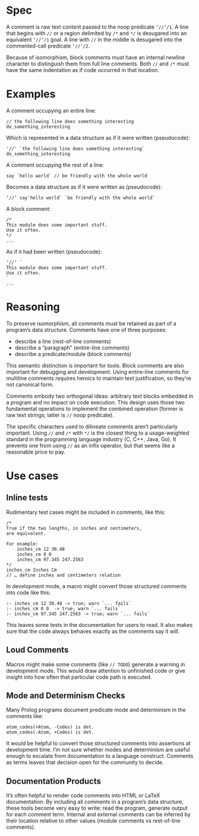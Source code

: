 # Spec

A comment is raw text content passed to the noop predicate `‘//’/1`.  A line that begins with `//` or a region delimited by `/*` and `*/` is desugared into an equivalent `‘//’/1` goal.  A line with `//` in the middle is desugared into the commented-call predicate `‘//’/2`.

Because of isomorphism, block comments must have an internal newline character to distinguish them from full line comments.  Both `//` and `/*` must have the same indentation as if code occurred in that location.


# Examples

A comment occupying an entire line:

    // the following line does something interesting
    do_something_interesting
    
Which is represented in a data structure as if it were written (pseudocode): 

    '//' `the following line does something interesting`
    do_something_interesting

A comment occupying the rest of a line:

    say `hello world` // be friendly with the whole world
    
Becomes a data structure as if it were written as (pseudocode):

    ‘//’ say`hello world` `be friendly with the whole world`

A block comment:

    /*
    This module does some important stuff.
    Use it often.
    */
    ...
    
As if it had been written (pseudocode):

    ‘//’ `
    This module does some important stuff.
    Use it often.
    `
    ...


# Reasoning

To preserve isomorphism, all comments must be retained as part of a program’s data structure.  Comments have one of three purposes:

  * describe a line (rest-of-line comments)
  * describe a “paragraph” (entire-line comments)
  * describe a predicate/module (block comments)
  
This semantic distinction is important for tools.  Block comments are also important for debugging and development.  Using entire-line comments for multiline comments requires heroics to maintain text justification, so they're not canonical form.

Comments embody two orthogonal ideas: arbitrary text blocks embedded in a program and no impact on code execution.  This design uses those two fundamental operations to implement the combined operation (former is raw text strings; latter is `//` noop predicate).

The specific characters used to dilineate comments aren’t particularly important.  Using `//` and `/*` with `*/` is the closest thing to a usage-weighted standard in the programming language industry (C, C++, Java, Go).  It prevents one from using `//` as an infix operator, but that seems like a reasonable price to pay.


# Use cases

## Inline tests

Rudimentary test cases might be included in comments, like this:

    /*
    True if the two lengths, in inches and centimeters,
    are equivalent.
    
    For example:
        inches_cm 12 30.48
        inches_cm 0 0
        inches_cm 97.345 247.2563
    */
    inches_cm Inches Cm
    // … define inches and centimeters relation

In development mode, a macro might convert those structured comments into code like this:

    :- inches_cm 12 30.48 -> true; warn `... fails`
    :- inches_cm 0 0  -> true; warn `... fails`
    :- inches_cm 97.345 247.2563 -> true; warn `... fails`

This leaves some tests in the documentation for users to read.  It also makes sure that the code always behaves exactly as the comments say it will.

## Loud Comments

Macros might make some comments (like `// TODO`) generate a warning in development mode.  This would draw attention to unfinished code or give insight into how often that particular code path is executed.

## Mode and Determinism Checks

Many Prolog programs document predicate mode and determinism in the comments like:

    atom_codes(+Atom, -Codes) is det.
    atom_codes(-Atom, +Codes) is det.

It would be helpful to convert those structured comments into assertions at development time.  I’m not sure whether modes and determinism are useful enough to escalate from documentation to a language construct.  Comments as terms leaves that decision open for the community to decide.

## Documentation Products

It’s often helpful to render code comments into HTML or LaTeX documentation.  By including all comments in a program’s data structure, these tools become very easy to write: read the program, generate output for each comment term.  Internal and external comments can be inferred by their location relative to other values (module comments vs rest-of-line comments).
